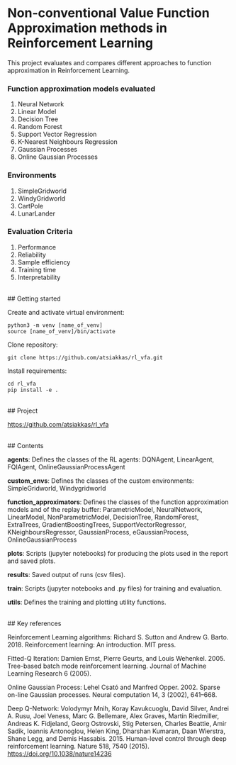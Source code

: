 # Non-conventional Value Function Approximation methods in Reinforcement Learning

This project evaluates and compares different approaches to function approximation in Reinforcement Learning.

### Function approximation models evaluated
  1. Neural Network
  2. Linear Model
  3. Decision Tree
  4. Random Forest
  5. Support Vector Regression
  6. K-Nearest Neighbours Regression
  7. Gaussian Processes
  8. Online Gaussian Processes

### Environments
  1. SimpleGridworld
  2. WindyGridworld
  3. CartPole
  4. LunarLander

### Evaluation Criteria
  1. Performance
  2. Reliability
  3. Sample efficiency
  4. Training time
  5. Interpretability

<br/>
## Getting started

Create and activate virtual environment:
```
python3 -m venv [name_of_venv]
source [name_of_venv]/bin/activate
```

Clone repository:
```
git clone https://github.com/atsiakkas/rl_vfa.git
```

Install requirements:
```
cd rl_vfa
pip install -e .
```


<br/>
## Project

https://github.com/atsiakkas/rl_vfa


<br/>
## Contents

**agents**: Defines the classes of the RL agents: DQNAgent, LinearAgent, FQIAgent, OnlineGaussianProcessAgent

**custom_envs**: Defines the classes of the custom environments: SimpleGridworld, Windygridworld

**function_approximators**: Defines the classes of the function approximation models and of the replay buffer: ParametricModel, NeuralNetwork, LinearModel, NonParametricModel, DecisionTree, RandomForest, ExtraTrees, GradientBoostingTrees, SupportVectorRegressor, KNeighboursRegressor, GaussianProcess, eGaussianProcess, OnlineGaussianProcess

**plots**: Scripts (jupyter notebooks) for producing the plots used in the report and saved plots.

**results**: Saved output of runs (csv files).

**train**: Scripts (jupyter notebooks and .py files) for training and evaluation.

**utils**: Defines the training and plotting utility functions.


<br/>
## Key references

Reinforcement Learning algorithms: Richard S. Sutton and Andrew G. Barto. 2018. Reinforcement learning: An introduction. MIT press.

Fitted-Q Iteration: Damien Ernst, Pierre Geurts, and Louis Wehenkel. 2005. Tree-based batch mode
reinforcement learning. Journal of Machine Learning Research 6 (2005).

Online Gaussian Process: Lehel Csató and Manfred Opper. 2002. Sparse on-line Gaussian processes. Neural
computation 14, 3 (2002), 641–668.

Deep Q-Network: Volodymyr Mnih, Koray Kavukcuoglu, David Silver, Andrei A. Rusu, Joel Veness,
Marc G. Bellemare, Alex Graves, Martin Riedmiller, Andreas K. Fidjeland, Georg
Ostrovski, Stig Petersen, Charles Beattie, Amir Sadik, Ioannis Antonoglou, Helen
King, Dharshan Kumaran, Daan Wierstra, Shane Legg, and Demis Hassabis. 2015.
Human-level control through deep reinforcement learning. Nature 518, 7540
(2015). https://doi.org/10.1038/nature14236
